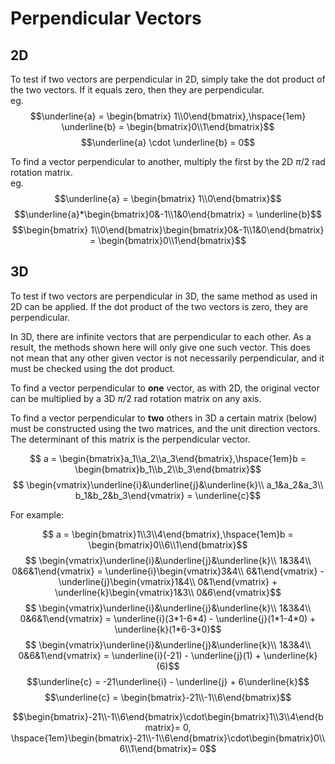 # Perpendicular Vectors

## 2D
To test if two vectors are perpendicular in 2D, simply take the dot product of the two vectors. If it equals zero, then they are perpendicular.  
eg.  
$$\underline{a} = \begin{bmatrix} 1\\0\end{bmatrix},\hspace{1em} \underline{b} = \begin{bmatrix}0\\1\end{bmatrix}$$
$$\underline{a} \cdot \underline{b} = 0$$

To find a vector perpendicular to another, multiply the first by the 2D $\pi/2$ rad rotation matrix.  
eg.  
$$\underline{a} = \begin{bmatrix} 1\\0\end{bmatrix}$$
$$\underline{a}*\begin{bmatrix}0&-1\\1&0\end{bmatrix} = \underline{b}$$
$$\begin{bmatrix} 1\\0\end{bmatrix}\begin{bmatrix}0&-1\\1&0\end{bmatrix} = \begin{bmatrix}0\\1\end{bmatrix}$$

## 3D
To test if two vectors are perpendicular in 3D, the same method as used in 2D can be applied. If the dot product of the two vectors is zero, they are perpendicular.  

In 3D, there are infinite vectors that are perpendicular to each other. As a result, the methods shown here will only give one such vector. This does not mean that any other given vector is not necessarily perpendicular, and it must be checked using the dot product.

To find a vector perpendicular to **one** vector, as with 2D, the original vector can be multiplied by a 3D $\pi/2$ rad rotation matrix on any axis.

To find a vector perpendicular to **two** others  in 3D a certain matrix (below) must be constructed using the two matrices, and the unit direction vectors. The determinant of this matrix is the perpendicular vector.

$$ a = \begin{bmatrix}a_1\\a_2\\a_3\end{bmatrix},\hspace{1em}b = \begin{bmatrix}b_1\\b_2\\b_3\end{bmatrix}$$
$$ \begin{vmatrix}\underline{i}&\underline{j}&\underline{k}\\ a_1&a_2&a_3\\ b_1&b_2&b_3\end{vmatrix} = \underline{c}$$

For example:

$$ a = \begin{bmatrix}1\\3\\4\end{bmatrix},\hspace{1em}b = \begin{bmatrix}0\\6\\1\end{bmatrix}$$
$$ \begin{vmatrix}\underline{i}&\underline{j}&\underline{k}\\ 1&3&4\\ 0&6&1\end{vmatrix} = \underline{i}\begin{vmatrix}3&4\\ 6&1\end{vmatrix} - \underline{j}\begin{vmatrix}1&4\\ 0&1\end{vmatrix} + \underline{k}\begin{vmatrix}1&3\\ 0&6\end{vmatrix}$$
$$ \begin{vmatrix}\underline{i}&\underline{j}&\underline{k}\\ 1&3&4\\ 0&6&1\end{vmatrix} = \underline{i}(3*1-6*4) - \underline{j}(1*1-4*0) + \underline{k}(1*6-3*0)$$
$$ \begin{vmatrix}\underline{i}&\underline{j}&\underline{k}\\ 1&3&4\\ 0&6&1\end{vmatrix} = \underline{i}(-21) - \underline{j}(1) + \underline{k}(6)$$
$$\underline{c} = -21\underline{i} - \underline{j} + 6\underline{k}$$
$$\underline{c} = \begin{bmatrix}-21\\-1\\6\end{bmatrix}$$

$$\begin{bmatrix}-21\\-1\\6\end{bmatrix}\cdot\begin{bmatrix}1\\3\\4\end{bmatrix}= 0, \hspace{1em}\begin{bmatrix}-21\\-1\\6\end{bmatrix}\cdot\begin{bmatrix}0\\6\\1\end{bmatrix}= 0$$
